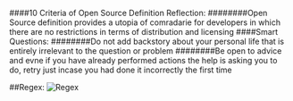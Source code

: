 ####10 Criteria of Open Source Definition Reflection:
########Open Source definition provides a utopia of comradarie for developers in which there are no restrictions in terms of distribution and licensing
####Smart Questions:
########Do not add backstory about your personal life that is entirely irrelevant to the question or problem
########Be open to advice and evne if you have already performed actions the help is asking you to do, retry just incase you had done it incorrectly the first time

##Regex: ![Regex](http://puu.sh/mOmDV/57c43c871e.png)

